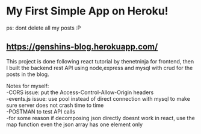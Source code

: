 # My First Simple App on Heroku!

ps: dont delete all my posts :P

## https://genshins-blog.herokuapp.com/

This project is done following react tutorial by thenetninja for frontend, then I built the backend rest API using node,express and mysql with crud for the posts in the blog.

Notes for myself:<br/>
-CORS issue: put the Access-Control-Allow-Origin headers <br/>
-events.js issue: use pool instead of direct connection with mysql to make sure server does not crash time to time<br/>
-POSTMAN to test API calls<br/>
-for some reason if decomposing json directly doesnt work in react, use the map function even the json array has one element only

